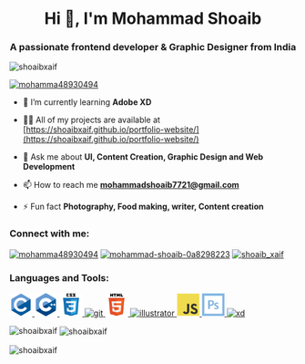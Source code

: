 <h1 align="center">Hi 👋, I'm Mohammad Shoaib</h1>
<h3 align="center">A passionate frontend developer & Graphic Designer from India</h3>

<p align="left"> <img src="https://komarev.com/ghpvc/?username=shoaibxaif&label=Profile%20views&color=0e75b6&style=flat" alt="shoaibxaif" /> </p>

<p align="left"> <a href="https://twitter.com/mohamma48930494" target="blank"><img src="https://img.shields.io/twitter/follow/mohamma48930494?logo=twitter&style=for-the-badge" alt="mohamma48930494" /></a> </p>

- 🌱 I’m currently learning **Adobe XD**

- 👨‍💻 All of my projects are available at [https://shoaibxaif.github.io/portfolio-website/](https://shoaibxaif.github.io/portfolio-website/)

- 💬 Ask me about **UI, Content Creation, Graphic Design and Web Development**

- 📫 How to reach me **mohammadshoaib7721@gmail.com**

- ⚡ Fun fact **Photography, Food making, writer, Content creation**

<h3 align="left">Connect with me:</h3>
<p align="left">
<a href="https://twitter.com/mohamma48930494" target="blank"><img align="center" src="https://raw.githubusercontent.com/rahuldkjain/github-profile-readme-generator/master/src/images/icons/Social/twitter.svg" alt="mohamma48930494" height="30" width="40" /></a>
<a href="https://linkedin.com/in/mohammad-shoaib-0a8298223" target="blank"><img align="center" src="https://raw.githubusercontent.com/rahuldkjain/github-profile-readme-generator/master/src/images/icons/Social/linked-in-alt.svg" alt="mohammad-shoaib-0a8298223" height="30" width="40" /></a>
<a href="https://instagram.com/shoaib_xaif" target="blank"><img align="center" src="https://raw.githubusercontent.com/rahuldkjain/github-profile-readme-generator/master/src/images/icons/Social/instagram.svg" alt="shoaib_xaif" height="30" width="40" /></a>
</p>

<h3 align="left">Languages and Tools:</h3>
<p align="left"> <a href="https://www.cprogramming.com/" target="_blank" rel="noreferrer"> <img src="https://raw.githubusercontent.com/devicons/devicon/master/icons/c/c-original.svg" alt="c" width="40" height="40"/> </a> <a href="https://www.w3schools.com/cpp/" target="_blank" rel="noreferrer"> <img src="https://raw.githubusercontent.com/devicons/devicon/master/icons/cplusplus/cplusplus-original.svg" alt="cplusplus" width="40" height="40"/> </a> <a href="https://www.w3schools.com/css/" target="_blank" rel="noreferrer"> <img src="https://raw.githubusercontent.com/devicons/devicon/master/icons/css3/css3-original-wordmark.svg" alt="css3" width="40" height="40"/> </a> <a href="https://git-scm.com/" target="_blank" rel="noreferrer"> <img src="https://www.vectorlogo.zone/logos/git-scm/git-scm-icon.svg" alt="git" width="40" height="40"/> </a> <a href="https://www.w3.org/html/" target="_blank" rel="noreferrer"> <img src="https://raw.githubusercontent.com/devicons/devicon/master/icons/html5/html5-original-wordmark.svg" alt="html5" width="40" height="40"/> </a> <a href="https://www.adobe.com/in/products/illustrator.html" target="_blank" rel="noreferrer"> <img src="https://www.vectorlogo.zone/logos/adobe_illustrator/adobe_illustrator-icon.svg" alt="illustrator" width="40" height="40"/> </a> <a href="https://developer.mozilla.org/en-US/docs/Web/JavaScript" target="_blank" rel="noreferrer"> <img src="https://raw.githubusercontent.com/devicons/devicon/master/icons/javascript/javascript-original.svg" alt="javascript" width="40" height="40"/> </a> <a href="https://www.photoshop.com/en" target="_blank" rel="noreferrer"> <img src="https://raw.githubusercontent.com/devicons/devicon/master/icons/photoshop/photoshop-line.svg" alt="photoshop" width="40" height="40"/> </a> <a href="https://www.adobe.com/products/xd.html" target="_blank" rel="noreferrer"> <img src="https://cdn.worldvectorlogo.com/logos/adobe-xd.svg" alt="xd" width="40" height="40"/> </a> </p>

<p><img align="left" src="https://github-readme-stats.vercel.app/api/top-langs?username=shoaibxaif&show_icons=true&locale=en&layout=compact" alt="shoaibxaif" /></p>

<p>&nbsp;<img align="center" src="https://github-readme-stats.vercel.app/api?username=shoaibxaif&show_icons=true&locale=en" alt="shoaibxaif" /></p>

<p><img align="center" src="https://github-readme-streak-stats.herokuapp.com/?user=shoaibxaif&" alt="shoaibxaif" /></p>


<!---
Shoaibxaif/Shoaibxaif is a ✨ special ✨ repository because its `README.md` (this file) appears on your GitHub profile.
You can click the Preview link to take a look at your changes.
--->
